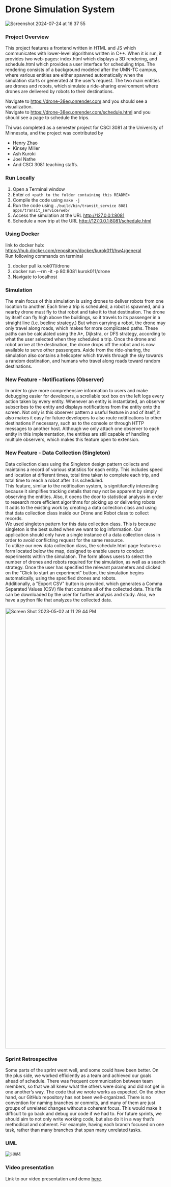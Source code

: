 # Drone Simulation System

![Screenshot 2024-07-24 at 16 37 55](https://github.com/user-attachments/assets/ca31738c-282d-4e02-b95a-9f22f8b7771b)

### Project Overview
This project features a frontend written in HTML and JS which communicates with lower-level algorithms written in C++. When it is run, it provides two web-pages: index.html which displays a 3D rendering, and schedule.html which provides a user interface for scheduling trips. The rendering consists of a background modeled after the UMN-TC campus, where various entities are either spawned automatically when the simulation starts or generated at the user’s request. The two main entities are drones and robots, which simulate a ride-sharing environment where drones are delivered by robots to their destinations. 

Navigate to <a href="https://drone-38eq.onrender.com">https://drone-38eq.onrender.com</a> and you should see a visualization. <br>
Navigate to <a href="https://drone-38eq.onrender.com/schedule.html">https://drone-38eq.onrender.com/schedule.html</a> and you should see a page to schedule the trips.

Thi was completed as a semester project for CSCI 3081 at the University of Minnesota, and the project was contributed by
- Henry Zhao
- Kinsey Miller
- Ash Kuroki
- Joel Nathe
- And CSCI 3081 teaching staffs.

### Run Locally
1. Open a Terminal window
1. Enter `cd <path to the folder containing this README>`
1. Compile the code using `make -j`
1. Run  the code using `./build/bin/transit_service 8081 apps/transit_service/web/`
1. Access the simulation at the URL http://127.0.0.1:8081
1. Schedule a new trip at the URL http://127.0.0.1:8081/schedule.html

### Using Docker
link to docker hub: https://hub.docker.com/repository/docker/kurok011/hw4/general 
<br/>
Run following commands on terminal
1. docker pull kurok011/drone
2. docker run --rm -it -p 80:8081 kurok011/drone
3. Navigate to localhost

### Simulation
The main focus of this simulation is using drones to deliver robots from one location to another. Each time a trip is scheduled, a robot is spawned, and a nearby drone must fly to that robot and take it to that destination. The drone by itself can fly high above the buildings, so it travels to its passenger in a straight line (i.e. beeline strategy.) But when carrying a robot, the drone may only travel along roads, which makes for more complicated paths. These paths can be calculated using the A*, Dijkstra, or DFS strategy, according to what the user selected when they scheduled a trip. Once the drone and robot arrive at the destination, the drone drops off the robot and is now available to serve other passengers. Aside from the ride-sharing, the simulation also contains a helicopter which travels through the sky towards a random destination, and humans who travel along roads toward random destinations.

### New Feature - Notifications (Observer)
In order to give more comprehensive information to users and make debugging easier for developers, a scrollable text box on the left logs every action taken by every entity. Whenever an entity is instantiated, an observer subscribes to the entity and displays notifications from the entity onto the screen. Not only is this observer pattern a useful feature in and of itself, it also makes it easy for future developers to also route notifications to other destinations if necessary, such as to the console or through HTTP messages to another host. Although we only attach one observer to each entity in this implementation, the entities are still capable of handling multiple observers, which makes this feature open to extension. 

### New Feature - Data Collection (Singleton)
Data collection class using the Singleton design pattern collects and maintains a record of various statistics for each entity. This includes speed and location at different times, total time taken to complete each trip, and total time to reach a robot after it is scheduled. <br/>
This feature, similar to the notification system, is signitifanctly interesting because it simplifies tracking details that may not be apparent by simply observing the entities. Also, it opens the door to statistical analysis in order to research more efficient algorithms for picking up or delivering robots
<br/>
It adds to the existing work by creating a data collection class and using that data collection class inside our Drone and Robot class to collect records. <br/>
We used singleton pattern for this data collection class. This is because singleton is the best suited when we want to log information. Our application should only have a single instance of a data collection class in order to avoid conflicting request for the same resource.
<br/>
To utilize our new data collection class, the schedule.html page features a form located below the map, designed to enable users to conduct experiments within the simulation. The form allows users to select the number of drones and robots required for the simulation, as well as a search strategy. Once the user has specified the relevant parameters and clicked on the "Click to start an experiment" button, the simulation begins automatically, using the specified drones and robots. <br/>
Additionally, a "Export CSV" button is provided, which generates a Comma Separated Values (CSV) file that contains all of the collected data. This file can be downloaded by the user for further analysis and study. Also, we have a python file that analyzes the collected data. 
<br/>
<br/>
<img width="1378" alt="Screen Shot 2023-05-02 at 11 29 44 PM" src="https://media.github.umn.edu/user/18696/files/ec2f7a9e-7198-40dc-bc85-c95b99de46d3">

### Sprint Retrospective
Some parts of the sprint went well, and some could have been better. On the plus side, we worked efficiently as a team and achieved our goals ahead of schedule. There was frequent communication between team members, so that we all knew what the others were doing and did not get in one another’s way. The code that we wrote works as expected. On the other hand, our GitHub repository has not been well-organized. There is no convention for naming branches or commits, and many of them are just groups of unrelated changes without a coherent focus. This would make it difficult to go back and debug our code if we had to. For future sprints, we should aim to not only write working code, but also do it in a way that’s methodical and coherent. For example, having each branch focused on one task, rather than many branches that span many unrelated tasks.

### UML
![HW4](https://media.github.umn.edu/user/18696/files/c0dd1f36-8e32-4d15-a9e9-89dbd0c0a6f0)

### Video presentation
Link to our video presentation and demo [here](https://www.youtube.com/watch?v=SVIainaNuyE).


